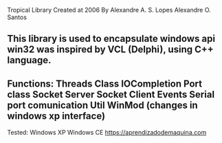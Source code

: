 Tropical Library
Created at 2006
By 
Alexandre A. S. Lopes
Alexandre O. Santos



This library is used to encapsulate windows api win32 was inspired by VCL (Delphi), 
using C++ language.
-----------------------------------------------------------------------------------
Functions:
Threads Class
IOCompletion Port class
Socket Server
Socket Client
Events
Serial port comunication
Util WinMod (changes in windows xp interface)
 ---------------------------------------------------------------------------------
Tested:
Windows XP
Windows CE
https://aprendizadodemaquina.com



